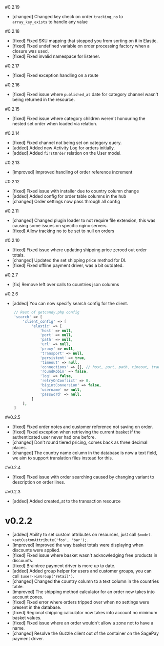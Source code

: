 #0.2.19

- [changed] Changed key check on order `tracking_no` to `array_key_exists` to handle any value

#0.2.18

- [fixed] Fixed SKU mapping that stopped you from sorting on it in Elastic.
- [fixed] Fixed undefined variable on order processing factory when a closure was used.
- [fixed] Fixed invalid namespace for listener.

#0.2.17

- [fixed] Fixed exception handling on a route

#0.2.16

- [fixed] Fixed issue where `published_at` date for category channel wasn't being returned in the resource.

#0.2.15

- [fixed] Fixed issue where category children weren't honouring the nested set order when loaded via relation.

#0.2.14

- [fixed] Fixed channel not being set on category query.
- [added] Added new Activity Log for orders initially.
- [added] Added `firstOrder` relation on the User model.

#0.2.13

- [improved] Improved handling of order reference increment

#0.2.12

- [fixed] Fixed issue with installer due to country column change
- [added] Added config for order table columns in the hub
- [changed] Order settings now pass through all config

#0.2.11

- [changed] Changed plugin loader to not require file extension, this was causing some issues on specific nginx servers.
- [fixed] Allow tracking no to be set to null on orders

#0.2.10

- [fixed] Fixed issue where updating shipping price zeroed out order totals.
- [changed] Updated the set shipping price method for DI.
- [fixed] Fixed offline payment driver, was a bit outdated.

#0.2.7

- [fix] Remove left over calls to countries json columns

#0.2.6

- [added] You can now specify search config for the client.

``` php
    // Rest of getcandy.php config
    'search' => [
        'client_config' => [
            'elastic' => [
                'host' => null,
                'port' => null,
                'path' => null,
                'url' => null,
                'proxy' => null,
                'transport' => null,
                'persistent' => true,
                'timeout' => null,
                'connections' => [], // host, port, path, timeout, transport, compression, persistent, timeout, username, password, config -> (curl, headers, url)
                'roundRobin' => false,
                'log' => false,
                'retryOnConflict' => 0,
                'bigintConversion' => false,
                'username' => null,
                'password' => null,
            ]
        ],
    ]
```

#v0.2.5

- [fixed] Fixed order notes and customer reference not saving on order.
- [fixed] Fixed exception when retrieving the current basket if the authenticated user never had one before.
- [changed] Don't round tiered pricing, comes back as three decimal places.
- [changed] The country name column in the database is now a text field, we aim to support translation files instead for this.

#v0.2.4

- [fixed] Fixed issue with order searching caused by changing variant to description on order lines.

#v0.2.3

- [added] Added created_at to the transaction resource

# v0.2.2

- [added] Ability to set custom attributes on resources, just call `$model->setCustomAttribute('foo', 'bar');`.
- [improved] Improved the way basket totals were displaying when discounts were applied.
- [fixed] Fixed issue where basket wasn't acknowledging free products in discounts.
- [fixed] Braintree payment driver is more up to date.
- [added] Added group helper for users and customer groups, you can call `$user->inGroup('retail')`.
- [changed] Changed the country column to a text column in the countries table.
- [improved] The shipping method calculator for an order now takes into account zones.
- [fixed] Fixed error where orders tripped over when no settings were present in the database.
- [fixed] Regional shipping calculator now takes into account no minimum basket values.
- [fixed] Fixed issue where an order wouldn't allow a zone not to have a name.
- [changed] Resolve the Guzzle client out of the container on the SagePay payment driver.
